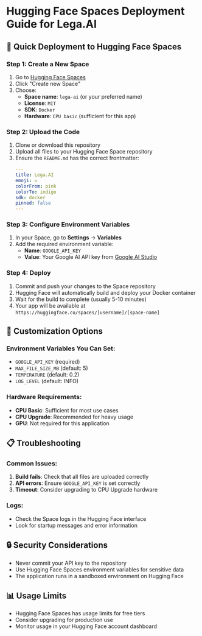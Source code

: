 # Hugging Face Spaces Deployment Guide for Lega.AI

## 🚀 Quick Deployment to Hugging Face Spaces

### Step 1: Create a New Space

1. Go to [Hugging Face Spaces](https://huggingface.co/spaces)
2. Click "Create new Space"
3. Choose:
   - **Space name**: `lega-ai` (or your preferred name)
   - **License**: `MIT`
   - **SDK**: `Docker`
   - **Hardware**: `CPU basic` (sufficient for this app)

### Step 2: Upload the Code

1. Clone or download this repository
2. Upload all files to your Hugging Face Space repository
3. Ensure the `README.md` has the correct frontmatter:
   ```yaml
   ---
   title: Lega.AI
   emoji: ⚖️
   colorFrom: pink
   colorTo: indigo
   sdk: docker
   pinned: false
   ---
   ```

### Step 3: Configure Environment Variables

1. In your Space, go to **Settings** → **Variables**
2. Add the required environment variable:
   - **Name**: `GOOGLE_API_KEY`
   - **Value**: Your Google AI API key from [Google AI Studio](https://aistudio.google.com/)

### Step 4: Deploy

1. Commit and push your changes to the Space repository
2. Hugging Face will automatically build and deploy your Docker container
3. Wait for the build to complete (usually 5-10 minutes)
4. Your app will be available at `https://huggingface.co/spaces/[username]/[space-name]`

## 🔧 Customization Options

### Environment Variables You Can Set:

- `GOOGLE_API_KEY` (required)
- `MAX_FILE_SIZE_MB` (default: 5)
- `TEMPERATURE` (default: 0.2)
- `LOG_LEVEL` (default: INFO)

### Hardware Requirements:

- **CPU Basic**: Sufficient for most use cases
- **CPU Upgrade**: Recommended for heavy usage
- **GPU**: Not required for this application

## 📋 Troubleshooting

### Common Issues:

1. **Build fails**: Check that all files are uploaded correctly
2. **API errors**: Ensure `GOOGLE_API_KEY` is set correctly
3. **Timeout**: Consider upgrading to CPU Upgrade hardware

### Logs:

- Check the Space logs in the Hugging Face interface
- Look for startup messages and error information

## 🔒 Security Considerations

- Never commit your API key to the repository
- Use Hugging Face Spaces environment variables for sensitive data
- The application runs in a sandboxed environment on Hugging Face

## 📊 Usage Limits

- Hugging Face Spaces has usage limits for free tiers
- Consider upgrading for production use
- Monitor usage in your Hugging Face account dashboard
